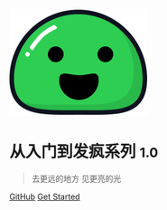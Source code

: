 <!-- _coverpage.md -->
![logo](icon.svg)

# 从入门到发疯系列 <small>1.0</small>

> 去更远的地方 见更亮的光

[GitHub](https://github.com/heart1016/docs.git)
[Get Started](#目录)